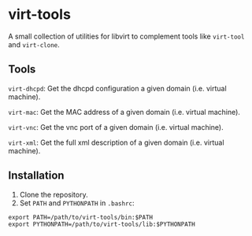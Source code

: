 virt-tools
==========

A small collection of utilities for libvirt to complement tools like `virt-tool` and `virt-clone`.

Tools
-----

`virt-dhcpd`: Get the dhcpd configuration a given domain (i.e. virtual machine).

`virt-mac`: Get the MAC address of a given domain (i.e. virtual machine).

`virt-vnc`: Get the vnc port of a given domain (i.e. virtual machine).

`virt-xml`: Get the full xml description of a given domain (i.e. virtual machine).

Installation
------------

1. Clone the repository.
2. Set `PATH` and `PYTHONPATH` in `.bashrc`:
```
export PATH=/path/to/virt-tools/bin:$PATH
export PYTHONPATH=/path/to/virt-tools/lib:$PYTHONPATH
```
